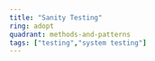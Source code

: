 ```yaml
---
title: "Sanity Testing"
ring: adopt
quadrant: methods-and-patterns
tags: ["testing","system testing"]
---
```


